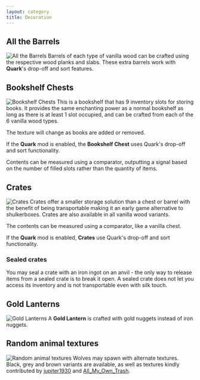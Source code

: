 ```yaml
---
layout: category
title: Decoration
---
```


## All the Barrels
![All the Barrels](https://i.postimg.cc/sDVLDPgR/All-the-barrels.png)
Barrels of each type of vanilla wood can be crafted using the respective wood planks and slabs.  These extra barrels work with **Quark**'s drop-off and sort features.

## Bookshelf Chests
![Bookshelf Chests](https://i.postimg.cc/tJzmNJDf/Bookshelf-chests.png)
This is a bookshelf that has 9 inventory slots for storing books.  It provides the same enchanting power as a normal bookshelf as long as there is at least 1 slot occupied, and can be crafted from each of the 6 vanilla wood types.

The texture will change as books are added or removed.

If the **Quark** mod is enabled, the **Bookshelf Chest** uses Quark's drop-off and sort functionality.

Contents can be measured using a comparator, outputting a signal based on the number of filled slots rather than the quantity of items.

## Crates
![Crates](https://i.postimg.cc/sD6TjtLp/Crates.png)
Crates offer a smaller storage solution than a chest or barrel with the benefit of being transportable making it an early game alternative to shulkerboxes.  Crates are also available in all vanilla wood variants.

The contents can be measured using a comparator, like a vanilla chest.

If the **Quark** mod is enabled, **Crates** use Quark's drop-off and sort functionality.
            
### Sealed crates
You may seal a crate with an iron ingot on an anvil - the only way to release items from a sealed crate is to break it open.  A sealed crate does not let you access its inventory and is not transportable even with silk touch.

## Gold Lanterns
![Gold Lanterns](https://i.postimg.cc/tghdxfBv/Gold-lanterns.png)
A **Gold Lantern** is crafted with gold nuggets instead of iron nuggets.

## Random animal textures
![Random animal textures](https://i.postimg.cc/TwdbWPLh/Random-animal-textures.png)
Wolves may spawn with alternate textures.  Black, grey and brown variants are available, as well as textures kindly contributed by [jupiter1930](https://www.reddit.com/user/jupiter1390) and [All_My_Own_Trash](https://www.reddit.com/user/All_My_Own_Trash).
